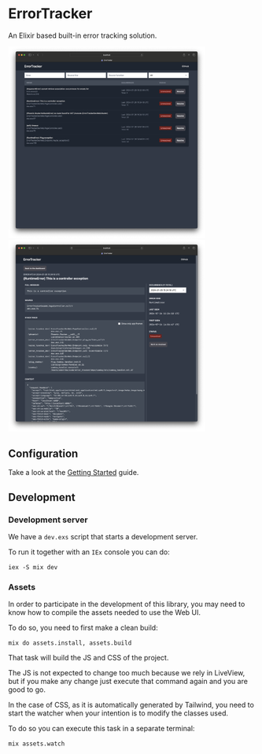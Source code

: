 # ErrorTracker

An Elixir based built-in error tracking solution.

<a href="guides/screenshots/error-dashboard.png">
  <img src="guides/screenshots/error-dashboard.png" alt="ErrorTracker web dashboard" width="400">
</a>
<a href="guides/screenshots/error-detail.png">
  <img src="guides/screenshots/error-detail.png" alt="ErrorTracker error detail" width="400">
</a>

## Configuration

Take a look at the [Getting Started](/guides/Getting%20Started.md) guide.

## Development

### Development server

We have a `dev.exs` script that starts a development server.

To run it together with an `IEx` console you can do:

```
iex -S mix dev
```

### Assets

In order to participate in the development of this library, you may need to
know how to compile the assets needed to use the Web UI.

To do so, you need to first make a clean build:

```
mix do assets.install, assets.build
```

That task will build the JS and CSS of the project.

The JS is not expected to change too much because we rely in LiveView, but if
you make any change just execute that command again and you are good to go.

In the case of CSS, as it is automatically generated by Tailwind, you need to
start the watcher when your intention is to modify the classes used.

To do so you can execute this task in a separate terminal:

```
mix assets.watch
```
